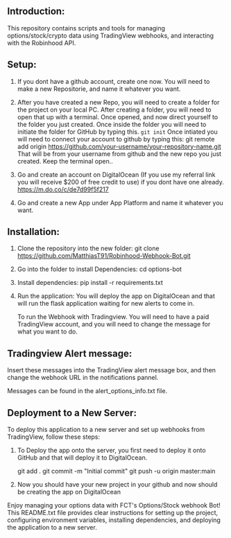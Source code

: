 
Introduction:
-------------

This repository contains scripts and tools for managing options/stock/crypto data using TradingView webhooks,
	and interacting with the Robinhood API.


Setup:
-------------
1. If you dont have a github account, create one now. 
	You will need to make a new Repositorie, and name it whatever you want.

2. After you have created a new Repo, you will need to create a folder for the project on your
	local PC. After creating a folder, you will need to open that up with a terminal. Once opened, and now direct yourself to the folder you just created. Once inside the folder you will need to initiate the folder for GitHub by typing this. 
		```git init```
	Once intiated you will need to connect your account to github by typing this:
	git remote add origin https://github.com/your-username/your-repository-name.git
	That will be from your username from github and the new repo you just created.
	Keep the terminal open..

3. Go and create an account on DigitalOcean (If you use my referral link you will receive $200 
	of free credit to use) if you dont have one already.
   	https://m.do.co/c/de7d99f5f217
   
4. Go and create a new App under App Platform and name it whatever you want.



Installation:
-------------

1. Clone the repository into the new folder:
		git clone https://github.com/MatthiasT91/Robinhood-Webhook-Bot.git

2. Go into the folder to install Dependencies:
  	cd options-bot

3. Install dependencies:
		pip install -r requirements.txt

4. Run the application:
   	You will deploy the app on DigitalOcean and that will run the flask application waiting for new alerts to come in.
	
	To run the Webhook with Tradingview. You will need to have a paid TradingView account, and you will need to change the message for what you want to do.


Tradingview Alert message:
-------------
Insert these messages into the TradingView alert message box, and then change the webhook URL in the notifications pannel.

Messages can be found in the alert_options_info.txt file.

Deployment to a New Server:
----------------------------
To deploy this application to a new server and set up webhooks from TradingView, follow these steps:

1. To Deploy the app onto the server, you first need to deploy it onto GitHub and that will 
	deploy it to DigitalOcean.

	git add .
	git commit -m "Initial commit"
	git push -u origin master:main

2. Now you should have your new project in your github and now should be creating the app on
	DigitalOcean


Enjoy managing your options data with FCT's Options/Stock webhook Bot!
This README.txt file provides clear instructions for setting up the project, configuring environment variables, installing dependencies, and deploying the application to a new server. 
